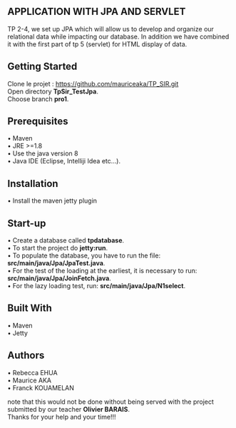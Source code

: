 ## APPLICATION WITH JPA AND SERVLET

TP 2-4, we set up JPA which will allow us to develop and organize our relational data 
while impacting our database. In addition we have combined it with the first part of tp 5 (servlet)
 for HTML display of data.
 
## Getting Started

Clone le projet : https://github.com/mauriceaka/TP_SIR.git </br>
Open directory <strong>TpSir_TestJpa</strong>. </br>
Choose branch <strong>pro1</strong>.

## Prerequisites

•	Maven </br>
•	JRE >=1.8 </br>
•	Use the java version 8 </br>
•	Java IDE (Eclipse, Intelliji Idea etc…).

## Installation

•	Install the maven jetty plugin

## Start-up

•    Create a database called <strong>tpdatabase</strong>.</br>
•    To start the project do <strong>jetty:run</strong>.</br>
•    To populate the database, you have to run the file: <strong>src/main/java/Jpa/JpaTest.java</strong>.</br>
•    For the test of the loading at the earliest, it is necessary to run: <strong>src/main/java/Jpa/JoinFetch.java</strong>.</br>
•    For the lazy loading test, run: <strong>src/main/java/Jpa/N1select</strong>.

## Built With

•	Maven </br>
•	Jetty

## Authors

•	Rebecca EHUA </br>
•	Maurice AKA </br>
•	Franck KOUAMELAN

note that this would not be done without being served with the project submitted by our teacher <strong>Olivier BARAIS</strong>. </br>
Thanks for your help and your time!!!

